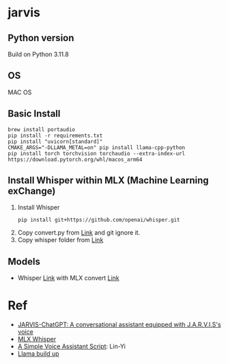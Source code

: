 # jarvis
## Python version
Build on Python 3.11.8
## OS
MAC OS
## Basic Install
```
brew install portaudio
pip install -r requirements.txt
pip install "uvicorn[standard]"
CMAKE_ARGS="-DLLAMA_METAL=on" pip install llama-cpp-python
pip install torch torchvision torchaudio --extra-index-url https://download.pytorch.org/whl/macos_arm64
```
## Install Whisper within MLX (Machine Learning exChange)

1. Install Whisper
    ```
    pip install git+https://github.com/openai/whisper.git
    ```
2. Copy convert.py from [Link](https://github.com/ml-explore/mlx-examples/tree/main/) and git ignore it.
3. Copy whisper folder from [Link](https://github.com/ml-explore/mlx-examples/tree/main/)
## Models
- Whisper [Link](https://github.com/openai/whisper) with MLX convert [Link](https://github.com/ml-explore/mlx-examples/tree/main/whisper)

# Ref
- [JARVIS-ChatGPT: A conversational assistant equipped with J.A.R.V.I.S's voice](https://github.com/BolisettySujith/J.A.R.V.I.S?tab=readme-ov-file)
- [MLX Whisper](https://github.com/ml-explore/mlx-examples/tree/main/whisper)
- [A Simple Voice Assistant Script](https://github.com/linyiLYi/voice-assistant): Lin-Yi
- [Llama build up](https://medium.com/@cch.chichieh/%E7%94%A8%E6%89%8B%E6%A9%9F%E5%B0%B1%E8%83%BD%E8%B7%91-llama-2-llama-cpp-%E6%95%99%E5%AD%B8-2451807f8ba5)